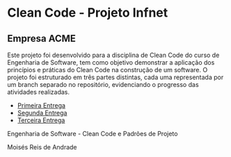 # Clean Code - Projeto Infnet

## Empresa ACME

Este projeto foi desenvolvido para a disciplina de Clean Code do curso de Engenharia de Software, tem como objetivo demonstrar a aplicação dos princípios e práticas do Clean Code na construção de um software. O projeto foi estruturado em três partes distintas, cada uma representada por um branch separado no repositório, evidenciando o progresso das atividades realizadas.

- [Primeira Entrega](https://github.com/bkmoises/Empresa-ACME/tree/primeira-entrega?tab=readme-ov-file#primeira-entrega)
- [Segunda Entrega](https://github.com/bkmoises/Empresa-ACME/tree/segunda-entrega?tab=readme-ov-file#segunda-entrega)
- [Terceira Entrega](https://github.com/bkmoises/Empresa-ACME/tree/terceira-entrega?tab=readme-ov-file#terceira-entrega)



Engenharia de Software - Clean Code e Padrões de Projeto

Moisés Reis de Andrade  
